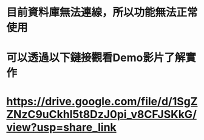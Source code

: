 # 目前資料庫無法連線，所以功能無法正常使用
# 可以透過以下鏈接觀看Demo影片了解實作
# https://drive.google.com/file/d/1SgZZNzC9uCkhl5t8DzJ0pi_v8CFJSKkG/view?usp=share_link
